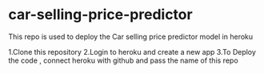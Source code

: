# car-selling-price-predictor

This repo is used to deploy the Car selling price predictor model in heroku

1.Clone this repository
2.Login to heroku and create a new app
3.To Deploy the code , connect heroku with github and pass the name of this repo

